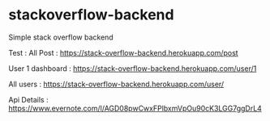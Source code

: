 # stackoverflow-backend

Simple stack overflow backend

Test : 
All Post : https://stack-overflow-backend.herokuapp.com/post

User 1 dashboard : https://stack-overflow-backend.herokuapp.com/user/1

All users : https://stack-overflow-backend.herokuapp.com/user/




Api Details : https://www.evernote.com/l/AGD08pwCwxFPlbxmVpOu90cK3LGG7ggDrL4
